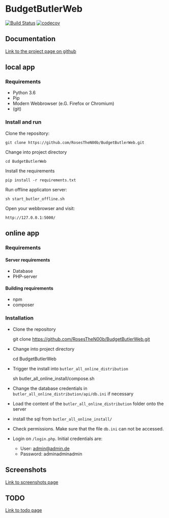 # BudgetButlerWeb

[![Build Status](https://travis-ci.org/RosesTheN00b/BudgetButlerWeb.svg?branch=master)](https://travis-ci.org/RosesTheN00b/BudgetButlerWeb) [![codecov](https://codecov.io/gh/RosesTheN00b/BudgetButlerWeb/branch/master/graph/badge.svg)](https://codecov.io/gh/RosesTheN00b/BudgetButlerWeb)

## Documentation

[Link to the project page on github](https://RosesTheN00b.github.io/BudgetButlerWeb/)

## local app
### Requirements

* Python 3.6
* Pip
* Modern Webbrowser (e.G. Firefox or Chromium)
* (git)

### Install and run 
Clone the repository:

	git clone https://github.com/RosesTheN00b/BudgetButlerWeb.git

Change into project directory

	cd BudgetButlerWeb

Install the requirements

	pip install -r requirements.txt

Run offline applicaton server:

	sh start_butler_offline.sh

Open your webbrowser and visit:

	http://127.0.0.1:5000/


## online app

### Requirements

#### Server requirements

* Database
* PHP-server

#### Building requirements

* npm
* composer

### Installation

* Clone the repository

	git clone https://github.com/RosesTheN00b/BudgetButlerWeb.git

* Change into project directory

	cd BudgetButlerWeb

* Trigger the install into `butler_all_online_distribution`

	sh butler_all_online_install/compose.sh

* Change the database credentials in `butler_all_online_distribution/api/db.ini` if necessary

* Load the content of the `butler_all_online_distribution` folder onto the server

* install the sql from `butler_all_online_install/`

* Check permissions. Make sure that the file `db.ini` can not be accessed.

* Login on `/login.php`. Initial credentials are:
    * User: admin@admin.de 
    * Password: adminadminadmin

## Screenshots
[Link to screenshots page](docs/screenshots.md)

## TODO
[Link to todo page](docs/todo.md)


